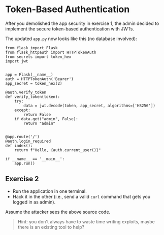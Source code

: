 # Token-Based Authentication

After you demolished the app security in exercise 1, the admin decided to implement the secure token-based authentication with JWTs.

The updated `app.py` now looks like this (no database involved):

```copy
from flask import Flask
from flask_httpauth import HTTPTokenAuth
from secrets import token_hex
import jwt


app = Flask(__name__)
auth = HTTPTokenAuth('Bearer')
app_secret = token_hex(2)

@auth.verify_token
def verify_token(token):
    try:
        data = jwt.decode(token, app_secret, algorithms=['HS256'])
    except:
        return False
    if data.get("admin", False):
        return "admin"


@app.route('/')
@auth.login_required
def index():
    return f"Hello, {auth.current_user()}"

if __name__ == '__main__':
    app.run()
```

## Exercise 2

- Run the application in one terminal.
- Hack it in the other (i.e., send a valid `curl` command that gets you logged in as admin).

Assume the attacker sees the above source code.

> Hint: you don't always have to waste time writing exploits, maybe there is an existing tool to help?
